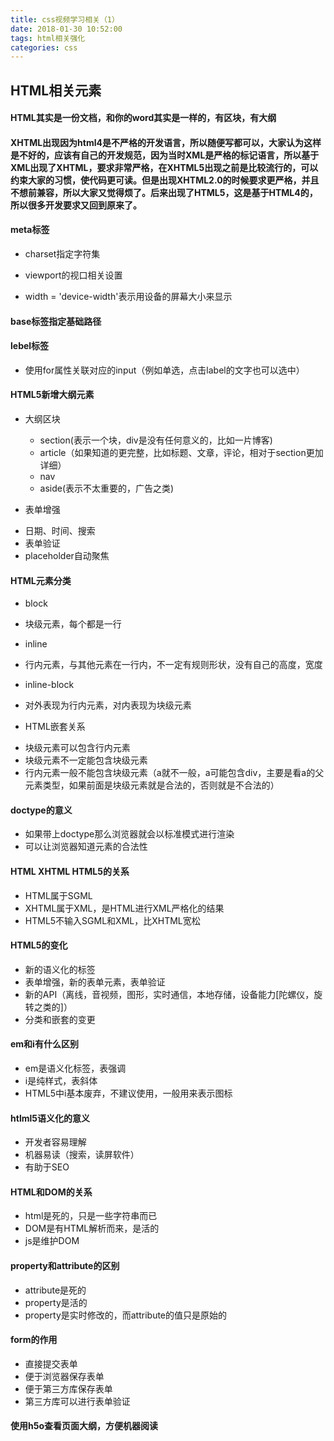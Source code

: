 ```yaml
---
title: css视频学习相关（1）
date: 2018-01-30 10:52:00
tags: html相关强化
categories: css
---
```


## HTML相关元素
#### HTML其实是一份文档，和你的word其实是一样的，有区块，有大纲
#### XHTML出现因为html4是不严格的开发语言，所以随便写都可以，大家认为这样是不好的，应该有自己的开发规范，因为当时XML是严格的标记语言，所以基于XML出现了XHTML，要求非常严格，在XHTML5出现之前是比较流行的，可以约束大家的习惯，使代码更可读。但是出现XHTML2.0的时候要求更严格，并且不想前兼容，所以大家又觉得烦了。后来出现了HTML5，这是基于HTML4的，所以很多开发要求又回到原来了。
#### meta标签  
* charset指定字符集
- viewport的视口相关设置
 * width = 'device-width'表示用设备的屏幕大小来显示
 <!--more-->
#### base标签指定基础路径
#### lebel标签
* 使用for属性关联对应的input（例如单选，点击label的文字也可以选中）

#### HTML5新增大纲元素
 - 大纲区块
	* section(表示一个块，div是没有任何意义的，比如一片博客)
	* article（如果知道的更完整，比如标题、文章，评论，相对于section更加详细）
	* nav
	* aside(表示不太重要的，广告之类)

- 表单增强
 * 日期、时间、搜索
 * 表单验证
 * placeholder自动聚焦

#### HTML元素分类
- block
 * 块级元素，每个都是一行
- inline
 * 行内元素，与其他元素在一行内，不一定有规则形状，没有自己的高度，宽度
- inline-block
 * 对外表现为行内元素，对内表现为块级元素

- HTML嵌套关系
* 块级元素可以包含行内元素
* 块级元素不一定能包含块级元素
* 行内元素一般不能包含块级元素（a就不一般，a可能包含div，主要是看a的父元素类型，如果前面是块级元素就是合法的，否则就是不合法的）


#### doctype的意义
* 如果带上doctype那么浏览器就会以标准模式进行渲染
* 可以让浏览器知道元素的合法性

#### HTML XHTML  HTML5的关系
* HTML属于SGML
* XHTML属于XML，是HTML进行XML严格化的结果
* HTML5不输入SGML和XML，比XHTML宽松

#### HTML5的变化 
* 新的语义化的标签
* 表单增强，新的表单元素，表单验证
* 新的API（离线，音视频，图形，实时通信，本地存储，设备能力[陀螺仪，旋转之类的]）
* 分类和嵌套的变更

#### em和i有什么区别
* em是语义化标签，表强调
* i是纯样式，表斜体
* HTML5中i基本废弃，不建议使用，一般用来表示图标

#### htlml5语义化的意义
* 开发者容易理解
* 机器易读（搜索，读屏软件）
* 有助于SEO

#### HTML和DOM的关系
* html是死的，只是一些字符串而已
* DOM是有HTML解析而来，是活的
* js是维护DOM

#### property和attribute的区别
* attribute是死的
* property是活的
* property是实时修改的，而attribute的值只是原始的

#### form的作用
* 直接提交表单
* 便于浏览器保存表单
* 便于第三方库保存表单
* 第三方库可以进行表单验证

#### 使用h5o查看页面大纲，方便机器阅读